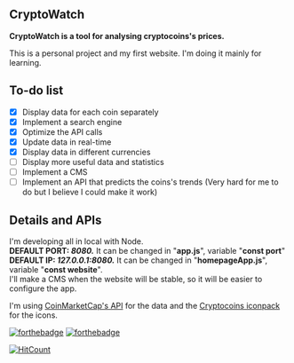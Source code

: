 ## CryptoWatch
**CryptoWatch is a tool for analysing cryptocoins's prices.**  
  
This is a personal project and my first website. I'm doing it mainly for learning.

## To-do list

- [x] Display data for each coin separately
- [x] Implement a search engine
- [x] Optimize the API calls
- [x] Update data in real-time
- [x] Display data in different currencies
- [ ] Display more useful data and statistics
- [ ] Implement a CMS
- [ ] Implement an API that predicts the coins's trends (Very hard for me to do but I believe I could make it work)

## Details and APIs
I'm developing all in local with Node.  
**DEFAULT PORT: _8080._** It can be changed in "**app.js**", variable "**const port**"  
**DEFAULT IP: _127.0.0.1:8080._** It can be changed in "**homepageApp.js**", variable "**const website**".  
I'll make a CMS when the website will be stable, so it will be easier to configure the app.
  
I'm using [CoinMarketCap's API](https://coinmarketcap.com/api/) for the data
and the [Cryptocoins iconpack](https://github.com/AllienWorks/cryptocoins) for the icons.
  
[![forthebadge](https://forthebadge.com/images/badges/made-with-javascript.svg)](https://forthebadge.com)
[![forthebadge](https://forthebadge.com/images/badges/built-with-love.svg)](https://forthebadge.com)
  
[![HitCount](http://hits.dwyl.io/Robfera/cryptowatch.svg)](http://hits.dwyl.io/Robfera/cryptowatch)

